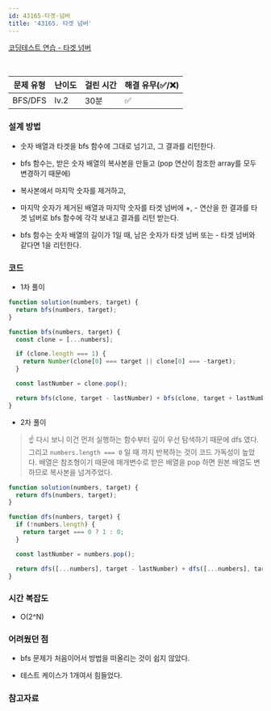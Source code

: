 ```yaml
---
id: 43165-타겟-넘버
title: '43165. 타겟 넘버'
---
```


[코딩테스트 연습 - 타겟 넘버](https://programmers.co.kr/learn/courses/30/lessons/43165)

<br/>

| 문제 유형 | 난이도 | 걸린 시간 | 해결 유무(✅/❌) |
| --------- | ------ | --------- | ---------------- |
| BFS/DFS   | lv.2   | 30분      | ✅               |

### 설계 방법

- 숫자 배열과 타겟을 bfs 함수에 그대로 넘기고, 그 결과를 리턴한다.

- bfs 함수는, 받은 숫자 배열의 복사본을 만들고 (pop 연산이 참조한 array를 모두 변경하기 때문에)

- 복사본에서 마지막 숫자를 제거하고,

- 마지막 숫자가 제거된 배열과 마지막 숫자를 타겟 넘버에 +, - 연산을 한 결과를 타겟 넘버로 bfs 함수에 각각 보내고 결과를 리턴 받는다.

- bfs 함수는 숫자 배열의 길이가 1일 때, 남은 숫자가 타겟 넘버 또는 - 타겟 넘버와 같다면 1을 리턴한다.

### 코드

- 1차 풀이

```javascript
function solution(numbers, target) {
  return bfs(numbers, target);
}

function bfs(numbers, target) {
  const clone = [...numbers];

  if (clone.length === 1) {
    return Number(clone[0] === target || clone[0] === -target);
  }

  const lastNumber = clone.pop();

  return bfs(clone, target - lastNumber) + bfs(clone, target + lastNumber);
}
```

- 2차 풀이

> ☝ 다시 보니 이건 먼저 실행하는 함수부터 깊이 우선 탐색하기 때문에 dfs 였다.
> 그리고 `numbers.length === 0` 일 때 까지 반복하는 것이 코드 가독성이 높았다.
> 배열은 참조형이기 때문에 매개변수로 받은 배열을 pop 하면 원본 배열도 변하므로 복사본을 넘겨주었다.

```javascript
function solution(numbers, target) {
  return dfs(numbers, target);
}

function dfs(numbers, target) {
  if (!numbers.length) {
    return target === 0 ? 1 : 0;
  }

  const lastNumber = numbers.pop();

  return dfs([...numbers], target - lastNumber) + dfs([...numbers], target + lastNumber);
}
```

### 시간 복잡도

- O(2^N)

### 어려웠던 점

- bfs 문제가 처음이어서 방법을 떠올리는 것이 쉽지 않았다.

- 테스트 케이스가 1개여서 힘들었다.

### 참고자료
